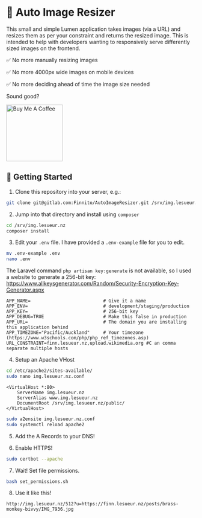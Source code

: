 # 🌅 Auto Image Resizer

This small and simple Lumen application takes images (via a URL) and resizes them as per your constraint and returns the resized image. This is intended to help with developers wanting to responsively serve differently sized images on the frontend.

✅ No more manually resizing images

✅ No more 4000px wide images on mobile devices

✅ No more deciding ahead of time the image size needed

Sound good?

<a href="https://www.buymeacoffee.com/FinnLeSueur" target="_blank">
    <img src="https://cdn.buymeacoffee.com/buttons/lato-orange.png" alt="Buy Me A Coffee" style="max-width: 150px; width: 150px !important; height: auto;"/>
</a>


## 🏁 Getting Started

1. Clone this repository into your server, e.g.:

```bash
git clone git@gitlab.com:Finnito/AutoImageResizer.git /srv/img.lesueur.nz
```

2. Jump into that directory and install using `composer`

```bash
cd /srv/img.lesueur.nz
composer install
```

3. Edit your `.env` file. I have provided a `.env-example` file for you to edit.

```bash
mv .env-example .env
nano .env
```

The Laravel command `php artisan key:generate` is not available, so I used a website to generate a 256-bit key: https://www.allkeysgenerator.com/Random/Security-Encryption-Key-Generator.aspx 

```
APP_NAME=                           # Give it a name
APP_ENV=                            # development/staging/production
APP_KEY=                            # 256-bit key
APP_DEBUG=TRUE                      # Make this false in production
APP_URL=                            # The domain you are installing this application behind
APP_TIMEZONE="Pacific/Auckland"     # Your timezone (https://www.w3schools.com/php/php_ref_timezones.asp)
URL_CONSTRAINT=finn.lesueur.nz,upload.wikimedia.org #C an comma separate multiple hosts
```

4. Setup an Apache VHost

```bash
cd /etc/apache2/sites-available/
sudo nano img.lesueur.nz.conf
```

```
<VirtualHost *:80>
    ServerName img.lesueur.nz
    ServerAlias www.img.lesueur.nz
    DocumentRoot /srv/img.lesueur.nz/public/
</VirtualHost>
```

```bash
sudo a2ensite img.lesueur.nz.conf
sudo systemctl reload apache2
```

5. Add the A Records to your DNS!

6. Enable HTTPS!

```bash
sudo certbot --apache
```

7. Wait! Set file permissions.

```bash
bash set_permissions.sh
```

8. Use it like this!

```
http://img.lesueur.nz/512?u=https://finn.lesueur.nz/posts/brass-monkey-bivvy/IMG_7936.jpg
```



